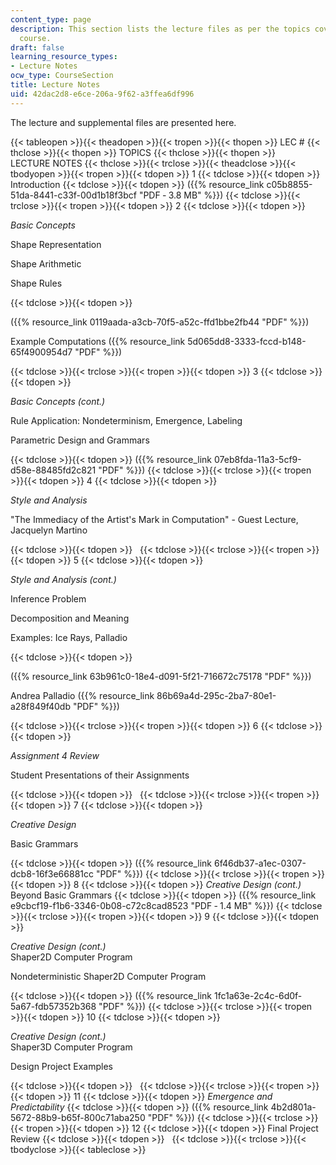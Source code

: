 ```yaml
---
content_type: page
description: This section lists the lecture files as per the topics covered in the
  course.
draft: false
learning_resource_types:
- Lecture Notes
ocw_type: CourseSection
title: Lecture Notes
uid: 42dac2d8-e6ce-206a-9f62-a3ffea6df996
---
```

The lecture and supplemental files are presented here.

{{< tableopen >}}{{< theadopen >}}{{< tropen >}}{{< thopen >}}
LEC #
{{< thclose >}}{{< thopen >}}
TOPICS
{{< thclose >}}{{< thopen >}}
LECTURE NOTES
{{< thclose >}}{{< trclose >}}{{< theadclose >}}{{< tbodyopen >}}{{< tropen >}}{{< tdopen >}}
1
{{< tdclose >}}{{< tdopen >}}
Introduction
{{< tdclose >}}{{< tdopen >}}
({{% resource_link c05b8855-51da-8441-c33f-00d1b18f3bcf "PDF ‑ 3.8 MB" %}})
{{< tdclose >}}{{< trclose >}}{{< tropen >}}{{< tdopen >}}
2
{{< tdclose >}}{{< tdopen >}}

_Basic Concepts_

Shape Representation

Shape Arithmetic

Shape Rules

{{< tdclose >}}{{< tdopen >}}

({{% resource_link 0119aada-a3cb-70f5-a52c-ffd1bbe2fb44 "PDF" %}})

Example Computations ({{% resource_link 5d065dd8-3333-fccd-b148-65f4900954d7 "PDF" %}})

{{< tdclose >}}{{< trclose >}}{{< tropen >}}{{< tdopen >}}
3
{{< tdclose >}}{{< tdopen >}}

_Basic Concepts (cont.)_

Rule Application: Nondeterminism, Emergence, Labeling

Parametric Design and Grammars

{{< tdclose >}}{{< tdopen >}}
({{% resource_link 07eb8fda-11a3-5cf9-d58e-88485fd2c821 "PDF" %}})
{{< tdclose >}}{{< trclose >}}{{< tropen >}}{{< tdopen >}}
4
{{< tdclose >}}{{< tdopen >}}

_Style and Analysis_

"The Immediacy of the Artist's Mark in Computation" - Guest Lecture, Jacquelyn Martino

{{< tdclose >}}{{< tdopen >}}
 
{{< tdclose >}}{{< trclose >}}{{< tropen >}}{{< tdopen >}}
5
{{< tdclose >}}{{< tdopen >}}

_Style and Analysis (cont.)_

Inference Problem

Decomposition and Meaning

Examples: Ice Rays, Palladio

{{< tdclose >}}{{< tdopen >}}

({{% resource_link 63b961c0-18e4-d091-5f21-716672c75178 "PDF" %}})

Andrea Palladio ({{% resource_link 86b69a4d-295c-2ba7-80e1-a28f849f40db "PDF" %}})

{{< tdclose >}}{{< trclose >}}{{< tropen >}}{{< tdopen >}}
6
{{< tdclose >}}{{< tdopen >}}

_Assignment 4 Review_

Student Presentations of their Assignments

{{< tdclose >}}{{< tdopen >}}
 
{{< tdclose >}}{{< trclose >}}{{< tropen >}}{{< tdopen >}}
7
{{< tdclose >}}{{< tdopen >}}

_Creative Design_

Basic Grammars

{{< tdclose >}}{{< tdopen >}}
({{% resource_link 6f46db37-a1ec-0307-dcb8-16f3e66881cc "PDF" %}})
{{< tdclose >}}{{< trclose >}}{{< tropen >}}{{< tdopen >}}
8
{{< tdclose >}}{{< tdopen >}}
_Creative Design (cont.)_   
Beyond Basic Grammars
{{< tdclose >}}{{< tdopen >}}
({{% resource_link e9cbcf19-f1b6-3346-0b08-c72c8cad8523 "PDF ‑ 1.4 MB" %}})
{{< tdclose >}}{{< trclose >}}{{< tropen >}}{{< tdopen >}}
9
{{< tdclose >}}{{< tdopen >}}

_Creative Design (cont.)_   
Shaper2D Computer Program

Nondeterministic Shaper2D Computer Program

{{< tdclose >}}{{< tdopen >}}
({{% resource_link 1fc1a63e-2c4c-6d0f-5a67-fdb57352b368 "PDF" %}})
{{< tdclose >}}{{< trclose >}}{{< tropen >}}{{< tdopen >}}
10
{{< tdclose >}}{{< tdopen >}}

_Creative Design (cont.)_   
Shaper3D Computer Program

Design Project Examples

{{< tdclose >}}{{< tdopen >}}
 
{{< tdclose >}}{{< trclose >}}{{< tropen >}}{{< tdopen >}}
11
{{< tdclose >}}{{< tdopen >}}
_Emergence and Predictability_
{{< tdclose >}}{{< tdopen >}}
({{% resource_link 4b2d801a-5672-88b9-b65f-800c71aba250 "PDF" %}})
{{< tdclose >}}{{< trclose >}}{{< tropen >}}{{< tdopen >}}
12
{{< tdclose >}}{{< tdopen >}}
Final Project Review
{{< tdclose >}}{{< tdopen >}}
 
{{< tdclose >}}{{< trclose >}}{{< tbodyclose >}}{{< tableclose >}}